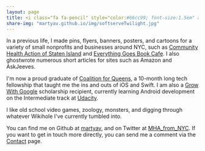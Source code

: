 ```yaml
---
layout: page
title: <i class="fa fa-pencil" style="color:#66cc99; font-size:1.5em" aria-hidden="true"> </i> <i class="fa fa-fa-keyboard-o" style="color:#66cc99; font-size:1.5em" aria-hidden="true"> </i><i class="fa fa-gamepad" style="color:#66cc99; font-size:1.5em" aria-hidden="true"></i>
share-img: "martyav.github.io/img/softserveTwilight.jpg"
---
```


In a previous life, I made pins, flyers, banners, posters, and cartoons for a variety of small nonprofits and businesses around NYC, such as [Community Health Action of Staten Island](https://www.chasiny.org/) and [Everything Goes Book Cafe](http://www.etgstores.com/bookcafe/). I also ghostwrote numerous short articles for sites such as Amazon and AskJeeves.  

I'm now a proud graduate of [Coalition for Queens](https://www.c4q.nyc/accesscode), a 10-month long tech fellowship that taught me the ins and outs of iOS and Swift. I am also a [Grow With Google](https://developers.googleblog.com/2017/10/grow-with-google-scholarships.html) scholarship recipient, currently learning Android development on the Intermediate track at [Udacity](https://www.udacity.com/grow-with-google).  
    
 I like old school video games, zoology, monsters, and digging through whatever Wikihole I've currently tumbled into. 
  
You can find me on Github at [martyav](https://github.com/martyav), and on Twitter at [MHA_from_NYC](https://twitter.com/MHA_from_NYC). If you want to get in touch more directly, you can send me a comment via the [Contact](https://goo.gl/forms/GAB9KQMxD9bRsiK83) page.
